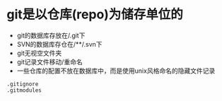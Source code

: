 git是以仓库(repo)为储存单位的
=======================================

* git的数据库存放在/.git下
* SVN的数据库存仓在/**/.svn下
* git无视空文件夹
* git记录文件移动/重命名
* 一些仓库的配置不放在数据库中，而是使用unix风格命名的隐藏文件记录
```shell
.gitignore
.gitmodules
```